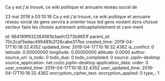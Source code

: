 Ca y est j\'ai trouvé, ce wiki politique et annuaire réseau social de

23 mai 2018 à 03:10:18
Ca y est j\'ai trouvé, ce wiki politique et annuaire réseau social de
gens servira à orienter tous led gens voulant dzns chzsue secteur faire
les choses autrement anticapitalistement et care-ment


id: 984199f932264561b3aefcf273b9651f
parent_id: 70c2caf3edac499481b2f26cabe317be
created_time: 2019-04-17T10:18:32.435Z
updated_time: 2019-04-17T10:18:32.436Z
is_conflict: 0
latitude: 0.00000000
longitude: 0.00000000
altitude: 0.0000
author: 
source_url: 
is_todo: 0
todo_due: 0
todo_completed: 0
source: joplin-desktop
source_application: net.cozic.joplin-desktop
application_data: 
order: 0
user_created_time: 2019-04-17T10:18:32.435Z
user_updated_time: 2019-04-17T10:18:32.436Z
encryption_cipher_text: 
encryption_applied: 0
type_: 1
